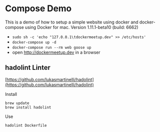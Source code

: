 # Compose Demo

This is a demo of how to setup a simple website using docker and docker-compose using Docker for mac.
Version 1.11.1-beta10 (build: 6662)

* `sudo sh -c 'echo "127.0.0.1\tdockermeetup.dev" >> /etc/hosts'`
* `docker-compose up -d`
* `docker-compose run --rm web goose up`
* open http://dockermeetup.dev in a browser

## hadolint Linter
[https://github.com/lukasmartinelli/hadolint](https://github.com/lukasmartinelli/hadolint)

Install
```
brew update
brew install hadolint
```
Use
```
hadolint Dockerfile
```